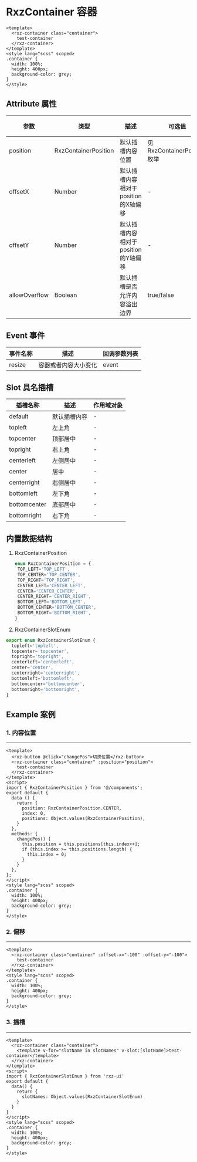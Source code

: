 # RxzContainer 容器

<TestRxzContainer></TestRxzContainer>

```vue
<template>
  <rxz-container class="container">
    test-container
  </rxz-container>
</template>
<style lang="scss" scoped>
.container {
  width: 100%;
  height: 400px;
  background-color: grey;
}
</style>
```

## Attribute 属性

| 参数            | 类型                   | 描述                     | 可选值                     | 默认值                         | 必须  |
| ------------- | -------------------- | ---------------------- | ----------------------- | --------------------------- | --- |
| position      | RxzContainerPosition | 默认插槽内容位置               | 见RxzContainerPosition枚举 | RxzContainerPosition.CENTER |     |
| offsetX       | Number               | 默认插槽内容相对于position的X轴偏移 | -                       | 0                           |     |
| offsetY       | Number               | 默认插槽内容相对于position的Y轴偏移 | -                       | 0                           |     |
| allowOverflow | Boolean              | 默认插槽是否允许内容溢出边界         | true/false              | false                       |     |

## Event 事件

| 事件名称   | 描述         | 回调参数列表 |
| ------ | ---------- | ------ |
| resize | 容器或者内容大小变化 | event  |

## Slot 具名插槽

| 插槽名称         | 描述     | 作用域对象 |
| ------------ | ------ | ----- |
| default      | 默认插槽内容 | -     |
| topleft      | 左上角    | -     |
| topcenter    | 顶部居中   | -     |
| topright     | 右上角    | -     |
| centerleft   | 左侧居中   | -     |
| center       | 居中     | -     |
| centerright  | 右侧居中   | -     |
| bottomleft   | 左下角    | -     |
| bottomcenter | 底部居中   | -     |
| bottomright  | 右下角    | -     |

## 内置数据结构

1. RxzContainerPosition 
   
   ```ts
   enum RxzContainerPosition = {
    TOP_LEFT='TOP_LEFT',
    TOP_CENTER='TOP_CENTER',
    TOP_RIGHT='TOP_RIGHT',
    CENTER_LEFT='CENTER_LEFT',
    CENTER='CENTER_CENTER',
    CENTER_RIGHT='CENTER_RIGHT',
    BOTTOM_LEFT='BOTTOM_LEFT',
    BOTTOM_CENTER='BOTTOM_CENTER',
    BOTTOM_RIGHT='BOTTOM_RIGHT',
   }
   ```
2. RxzContainerSlotEnum
  ```ts
  export enum RxzContainerSlotEnum {
    topleft='topleft',
    topcenter='topcenter',
    topright='topright',
    centerleft='centerleft',
    center='center',
    centerright='centerright',
    bottomleft='bottomleft',
    bottomcenter='bottomcenter',
    bottomright='bottomright',
  }
  ```

## Example 案例

### 1. 内容位置

---

<TestRxzContainerExp1></TestRxzContainerExp1>

```vue
<template>
  <rxz-button @click="changePos">切换位置</rxz-button>
  <rxz-container class="container" :position="position">
    test-container
  </rxz-container>
</template>
<script>
import { RxzContainerPosition } from '@/components';
export default {
  data () {
    return {
      position: RxzContainerPosition.CENTER,
      index: 0,
      positions: Object.values(RxzContainerPosition),
    }
  },
  methods: {
    changePos() {
      this.position = this.positions[this.index++];
      if (this.index >= this.positions.length) {
        this.index = 0;
      }
    }
  },
};
</script>
<style lang="scss" scoped>
.container {
  width: 100%;
  height: 400px;
  background-color: grey;
}
</style>
```

### 2. 偏移

---

<TestRxzContainerExp2></TestRxzContainerExp2>

```vue
<template>
  <rxz-container class="container" :offset-x="-100" :offset-y="-100">
    test-container
  </rxz-container>
</template>
<style lang="scss" scoped>
.container {
  width: 100%;
  height: 400px;
  background-color: grey;
}
</style>
```

### 3. 插槽

---

<TestRxzContainerExp3></TestRxzContainerExp3>

```vue
<template>
  <rxz-container class="container">
    <template v-for="slotName in slotNames" v-slot:[slotName]>test-container</template>
  </rxz-container>
</template>
<script>
import { RxzContainerSlotEnum } from 'rxz-ui'
export default {
  data() {
    return {
      slotNames: Object.values(RxzContainerSlotEnum)
    }
  }
}
</script>
<style lang="scss" scoped>
.container {
  width: 100%;
  height: 400px;
  background-color: grey;
}
</style>
```